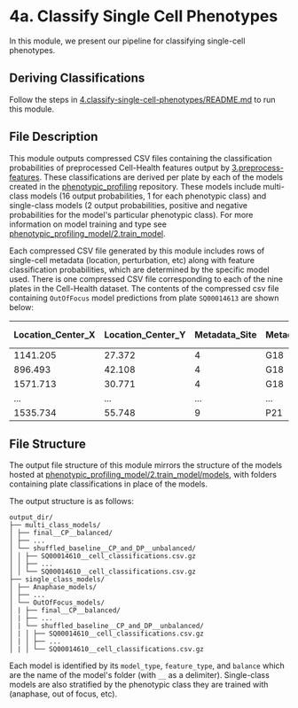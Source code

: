 # 4a. Classify Single Cell Phenotypes

In this module, we present our pipeline for classifying single-cell phenotypes.

## Deriving Classifications

Follow the steps in [4.classify-single-cell-phenotypes/README.md](../README.md) to run this module.

## File Description

This module outputs compressed CSV files containing the classification probabilities of preprocessed Cell-Health features output by [3.preprocess-features](../../3.preprocess-features/).
These classifications are derived per plate by each of the models created in the [phenotypic_profiling](https://github.com/WayScience/phenotypic_profiling_model) repository.
These models include multi-class models (16 output probabilities, 1 for each phenotypic class) and single-class models (2 output probabilities, positive and negative probabilities for the model's particular phenotypic class).
For more information on model training and type see [phenotypic_profiling_model/2.train_model](https://github.com/WayScience/phenotypic_profiling_model/tree/main/2.train_model).

Each compressed CSV file generated by this module includes rows of single-cell metadata (location, perturbation, etc) along with feature classification probabilities, which are determined by the specific model used.
There is one compressed CSV file corresponding to each of the nine plates in the Cell-Health dataset.
The contents of the compressed csv file containing `OutOfFocus` model predictions from plate `SQ00014613` are shown below:

| Location_Center_X | Location_Center_Y | Metadata_Site | Metadata_Well | Metadata_Plate | Metadata_Plate_Map_Name | Metadata_Reagent | OutOfFocus | OutOfFocus Negative |
|-------------------|-------------------|---------------|---------------|----------------|--------------------------|------------------|------------|---------------------|
| 1141.205          | 27.372            | 4             | G18           | SQ00014613     | SQ00014613_G18_04        | ARID1B-2         | 0.123      | 0.877               |
| 896.493           | 42.108            | 4             | G18           | SQ00014613     | SQ00014613_G18_04        | ARID1B-2         | 0.194      | 0.806               |
| 1571.713          | 30.771            | 4             | G18           | SQ00014613     | SQ00014613_G18_04        | ARID1B-2         | 0.191      | 0.809               |
| ...          | ...            | ...             | ...           | ...     | ...        | ...         | ...      | ...               |
| 1535.734          | 55.748            | 9             | P21           | SQ00014613     | SQ00014613_P21_09        | PSMA1-1         | 0.385      | 0.615               |

## File Structure

The output file structure of this module mirrors the structure of the models hosted at [phenotypic_profiling_model/2.train_model/models](https://github.com/WayScience/phenotypic_profiling_model/tree/main/2.train_model/models), with folders containing plate classifications in place of the models.

The output structure is as follows:

```
output_dir/
├── multi_class_models/
│ ├── final__CP__balanced/
│ ├── ...
│ └── shuffled_baseline__CP_and_DP__unbalanced/
│ │ ├── SQ00014610__cell_classifications.csv.gz
│ │ ├── ...
│ │ └── SQ00014610__cell_classifications.csv.gz
├── single_class_models/
│ ├── Anaphase_models/
│ ├── ...
│ └── OutOfFocus_models/
│ | ├── final__CP__balanced/
│ | ├── ...
│ | └── shuffled_baseline__CP_and_DP__unbalanced/
│ | │ ├── SQ00014610__cell_classifications.csv.gz
│ | │ ├── ...
│ | │ └── SQ00014610__cell_classifications.csv.gz
```

Each model is identified by its `model_type`, `feature_type`, and `balance` which are the name of the model's folder (with `__` as a delimiter).
Single-class models are also stratified by the phenotypic class they are trained with (anaphase, out of focus, etc).